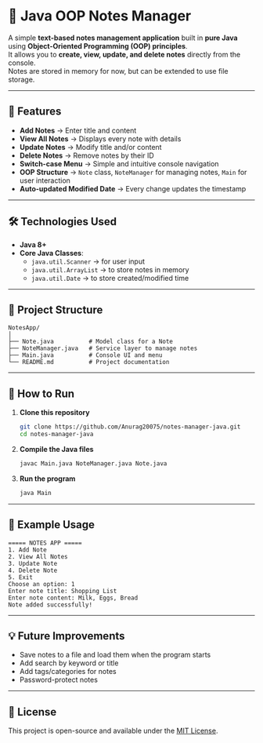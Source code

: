 # 📓 Java OOP Notes Manager

A simple **text-based notes management application** built in **pure Java** using **Object-Oriented Programming (OOP) principles**.  
It allows you to **create, view, update, and delete notes** directly from the console.  
Notes are stored in memory for now, but can be extended to use file storage.

---

## 🚀 Features
- **Add Notes** → Enter title and content
- **View All Notes** → Displays every note with details
- **Update Notes** → Modify title and/or content
- **Delete Notes** → Remove notes by their ID
- **Switch-case Menu** → Simple and intuitive console navigation
- **OOP Structure** → `Note` class, `NoteManager` for managing notes, `Main` for user interaction
- **Auto-updated Modified Date** → Every change updates the timestamp

---

## 🛠 Technologies Used
- **Java 8+**
- **Core Java Classes**:
  - `java.util.Scanner` → for user input
  - `java.util.ArrayList` → to store notes in memory
  - `java.util.Date` → to store created/modified time

---

## 📂 Project Structure
```
NotesApp/
│
├── Note.java          # Model class for a Note
├── NoteManager.java   # Service layer to manage notes
├── Main.java          # Console UI and menu
└── README.md          # Project documentation
```

---

## 📖 How to Run
1. **Clone this repository**
   ```bash
   git clone https://github.com/Anurag20075/notes-manager-java.git
   cd notes-manager-java
   ```

2. **Compile the Java files**
   ```bash
   javac Main.java NoteManager.java Note.java
   ```

3. **Run the program**
   ```bash
   java Main
   ```

---

## 📌 Example Usage

```
===== NOTES APP =====
1. Add Note
2. View All Notes
3. Update Note
4. Delete Note
5. Exit
Choose an option: 1
Enter note title: Shopping List
Enter note content: Milk, Eggs, Bread
Note added successfully!
```

---

## 💡 Future Improvements

* Save notes to a file and load them when the program starts
* Add search by keyword or title
* Add tags/categories for notes
* Password-protect notes

---

## 📜 License

This project is open-source and available under the [MIT License](LICENSE).

```
